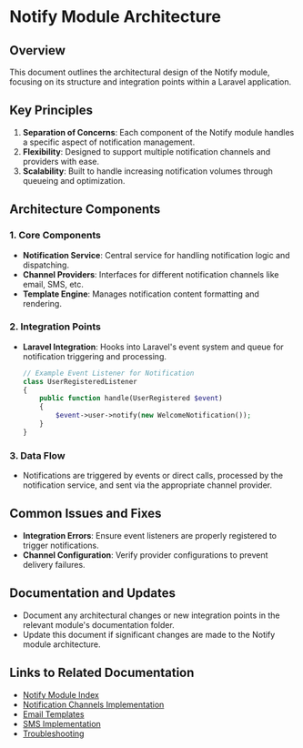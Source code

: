 # Notify Module Architecture

## Overview
This document outlines the architectural design of the Notify module, focusing on its structure and integration points within a Laravel application.

## Key Principles
1. **Separation of Concerns**: Each component of the Notify module handles a specific aspect of notification management.
2. **Flexibility**: Designed to support multiple notification channels and providers with ease.
3. **Scalability**: Built to handle increasing notification volumes through queueing and optimization.

## Architecture Components
### 1. Core Components
- **Notification Service**: Central service for handling notification logic and dispatching.
- **Channel Providers**: Interfaces for different notification channels like email, SMS, etc.
- **Template Engine**: Manages notification content formatting and rendering.

### 2. Integration Points
- **Laravel Integration**: Hooks into Laravel's event system and queue for notification triggering and processing.
  ```php
  // Example Event Listener for Notification
  class UserRegisteredListener
  {
      public function handle(UserRegistered $event)
      {
          $event->user->notify(new WelcomeNotification());
      }
  }
  ```

### 3. Data Flow
- Notifications are triggered by events or direct calls, processed by the notification service, and sent via the appropriate channel provider.

## Common Issues and Fixes
- **Integration Errors**: Ensure event listeners are properly registered to trigger notifications.
- **Channel Configuration**: Verify provider configurations to prevent delivery failures.

## Documentation and Updates
- Document any architectural changes or new integration points in the relevant module's documentation folder.
- Update this document if significant changes are made to the Notify module architecture.

## Links to Related Documentation
- [Notify Module Index](./INDEX.md)
- [Notification Channels Implementation](./NOTIFICATION_CHANNELS_IMPLEMENTATION.md)
- [Email Templates](./EMAIL_TEMPLATES.md)
- [SMS Implementation](./SMS_IMPLEMENTATION.md)
- [Troubleshooting](./TROUBLESHOOTING.md)
